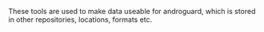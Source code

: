 These tools are used to make data useable for androguard, which is stored in
other repositories, locations, formats etc.

